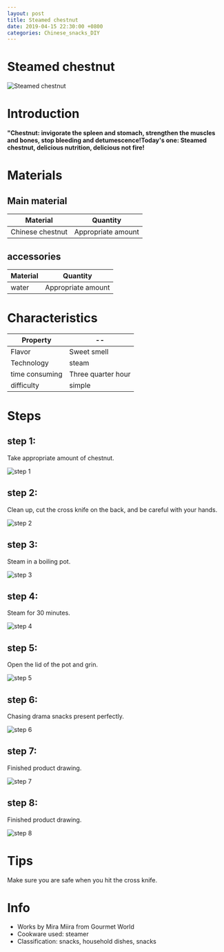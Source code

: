 ```yaml
---
layout: post
title: Steamed chestnut
date: 2019-04-15 22:30:00 +0800
categories: Chinese_snacks_DIY
---
```


# Steamed chestnut

![Steamed chestnut]({{site.baseurl}}/img/420214/420214.jpg)

# Introduction

**"Chestnut: invigorate the spleen and stomach, strengthen the muscles and bones, stop bleeding and detumescence!Today's one: Steamed chestnut, delicious nutrition, delicious not fire!**

# Materials


## Main material

Material|Quantity
--|--
Chinese chestnut|Appropriate amount

## accessories

Material|Quantity
--|--
water|Appropriate amount

# Characteristics

Property|--
--|--
Flavor|Sweet smell
Technology|steam
time consuming|Three quarter hour
difficulty|simple

# Steps

## step 1:

Take appropriate amount of chestnut.

![step 1]({{site.baseurl}}/img/420214/1.jpg)

## step 2:

Clean up, cut the cross knife on the back, and be careful with your hands.

![step 2]({{site.baseurl}}/img/420214/2.jpg)

## step 3:

Steam in a boiling pot.

![step 3]({{site.baseurl}}/img/420214/3.jpg)

## step 4:

Steam for 30 minutes.

![step 4]({{site.baseurl}}/img/420214/4.jpg)

## step 5:

Open the lid of the pot and grin.

![step 5]({{site.baseurl}}/img/420214/5.jpg)

## step 6:

Chasing drama snacks present perfectly.

![step 6]({{site.baseurl}}/img/420214/6.jpg)

## step 7:

Finished product drawing.

![step 7]({{site.baseurl}}/img/420214/7.jpg)

## step 8:

Finished product drawing.

![step 8]({{site.baseurl}}/img/420214/8.jpg)

# Tips

Make sure you are safe when you hit the cross knife.

# Info

- Works by Mira Miira from Gourmet World
- Cookware used: steamer
- Classification: snacks, household dishes, snacks